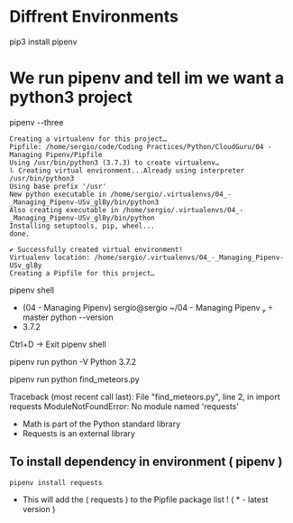 # Diffrent Environments

pip3 install pipenv

# We run pipenv and tell im we want a python3 project
pipenv --three
```
Creating a virtualenv for this project…
Pipfile: /home/sergio/code/Coding Practices/Python/CloudGuru/04 - Managing Pipenv/Pipfile
Using /usr/bin/python3 (3.7.3) to create virtualenv…
⠧ Creating virtual environment...Already using interpreter /usr/bin/python3
Using base prefix '/usr'
New python executable in /home/sergio/.virtualenvs/04_-_Managing_Pipenv-USv_glBy/bin/python3
Also creating executable in /home/sergio/.virtualenvs/04_-_Managing_Pipenv-USv_glBy/bin/python
Installing setuptools, pip, wheel...
done.

✔ Successfully created virtual environment! 
Virtualenv location: /home/sergio/.virtualenvs/04_-_Managing_Pipenv-USv_glBy
Creating a Pipfile for this project…
```

pipenv shell
 - (04 - Managing Pipenv)  sergio@sergio ~/04 - Managing Pipenv   master
python --version
 - 3.7.2

Ctrl+D -> Exit pipenv shell

pipenv run python -V
Python 3.7.2

pipenv run python find_meteors.py

Traceback (most recent call last):
  File "find_meteors.py", line 2, in <module>
    import requests
ModuleNotFoundError: No module named 'requests'

 - Math is part of the Python standard library
 - Requests is an external library

## To install dependency in environment ( pipenv )

`
pipenv install requests
`
 - This will add the ( requests ) to the Pipfile package list ! ( * - latest version )

